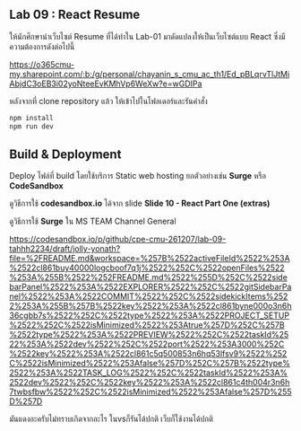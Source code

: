 ## Lab 09 : React Resume

ให้นักศึกษานำเว็บไซต์ Resume ที่ได้ทำใน Lab-01 มาดัดแปลงให้เป็นเว็บไซต์แบบ React ซึ่งมีความต้องการดังต่อไปนี้

https://o365cmu-my.sharepoint.com/:b:/g/personal/chayanin_s_cmu_ac_th1/Ed_pBLqrvTlJtMiAbjdC3oEB3i02yoNteeEvKMhVp6WeXw?e=wGDIPa

หลังจากที่ clone repository แล้ว ให้เข้าไปในโฟลเดอร์และรันคำสั่ง

```bash
npm install
npm run dev
```

## Build & Deployment

Deploy ไฟล์ที่ build โดยใช้บริการ Static web hosting ยกตัวอย่างเช่น **Surge** หรือ **CodeSandbox**

ดูวิธีการใช้ **codesandbox.io** ได้จาก slide **Slide 10 - React Part One (extras)**

ดูวิธีการใช้ **Surge** ใน MS TEAM Channel General

https://codesandbox.io/p/github/cpe-cmu-261207/lab-09-tahhh2234/draft/jolly-yonath?file=%2FREADME.md&workspace=%257B%2522activeFileId%2522%253A%2522cl861buy40000logcboof7q1j%2522%252C%2522openFiles%2522%253A%255B%2522%252FREADME.md%2522%255D%252C%2522sidebarPanel%2522%253A%2522EXPLORER%2522%252C%2522gitSidebarPanel%2522%253A%2522COMMIT%2522%252C%2522sidekickItems%2522%253A%255B%257B%2522key%2522%253A%2522cl861byne000o3n6h36cgbb7s%2522%252C%2522type%2522%253A%2522PROJECT_SETUP%2522%252C%2522isMinimized%2522%253Atrue%257D%252C%257B%2522type%2522%253A%2522PREVIEW%2522%252C%2522taskId%2522%253A%2522dev%2522%252C%2522port%2522%253A3000%252C%2522key%2522%253A%2522cl861c5q500853n6hq53lfsv9%2522%252C%2522isMinimized%2522%253Afalse%257D%252C%257B%2522type%2522%253A%2522TASK_LOG%2522%252C%2522taskId%2522%253A%2522dev%2522%252C%2522key%2522%253A%2522cl861c4th004r3n6h7twbsfbw%2522%252C%2522isMinimized%2522%253Afalse%257D%255D%257D

มันแดงอะครับไม่ทราบเกิดจากอะไร ในvsก็รันได้ปกติ เว็บก็ใช้งานได้ปกติ
